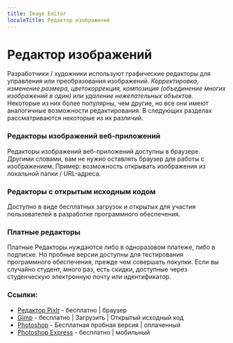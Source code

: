 ```yaml
---
title: Image Editor
localeTitle: Редактор изображений
---
```

# Редактор изображений

Разработчики / художники используют графические редакторы для управления или преобразования изображений. _Корректировка, изменение размера, цветокоррекция, композиция (объединение многих изображений в один) или удаление нежелательных объектов._ Некоторые из них более популярны, чем другие, но все они имеют аналогичные возможности редактирования. В следующих разделах рассматриваются некоторые из их различий.

### Редакторы изображений веб-приложений

Редакторы изображений веб-приложений доступны в браузере. Другими словами, вам не нужно оставлять браузер для работы с изображением. Пример: возможность открывать изображения из локальной папки / URL-адреса.

### Редакторы с открытым исходным кодом

Доступно в виде бесплатных загрузок и открытых для участия пользователей в разработке программного обеспечения.

### Платные редакторы

Платные Редакторы нуждаются либо в одноразовом платеже, либо в подписке. Но пробные версии доступны для тестирования программного обеспечения, прежде чем совершать покупки. Если вы случайно студент, много раз, есть скидки, доступные через студенческую электронную почту или идентификатор.

### Ссылки:

*   [Редактор Pixlr](https://pixlr.com/editor/) - бесплатно | браузер
*   [Gimp](https://www.gimp.org/) - бесплатно | Загрузить | Открытый исходный код
*   [Photoshop](https://www.adobe.com/products/photoshop.html) - Бесплатная пробная версия | оплаченный
*   [Photoshop Express](https://www.photoshop.com/products/photoshopexpress) - бесплатно | мобильный